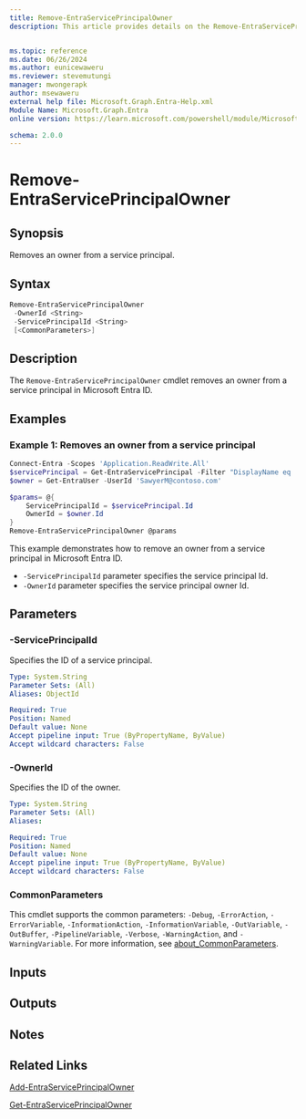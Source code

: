 ```yaml
---
title: Remove-EntraServicePrincipalOwner
description: This article provides details on the Remove-EntraServicePrincipalOwner command.


ms.topic: reference
ms.date: 06/26/2024
ms.author: eunicewaweru
ms.reviewer: stevemutungi
manager: mwongerapk
author: msewaweru
external help file: Microsoft.Graph.Entra-Help.xml
Module Name: Microsoft.Graph.Entra
online version: https://learn.microsoft.com/powershell/module/Microsoft.Graph.Entra/Remove-EntraServicePrincipalOwner

schema: 2.0.0
---
```


# Remove-EntraServicePrincipalOwner

## Synopsis

Removes an owner from a service principal.

## Syntax

```powershell
Remove-EntraServicePrincipalOwner
 -OwnerId <String>
 -ServicePrincipalId <String>
 [<CommonParameters>]
```

## Description

The `Remove-EntraServicePrincipalOwner` cmdlet removes an owner from a service principal in Microsoft Entra ID.

## Examples

### Example 1: Removes an owner from a service principal

```powershell
Connect-Entra -Scopes 'Application.ReadWrite.All'
$servicePrincipal = Get-EntraServicePrincipal -Filter "DisplayName eq '<ServicePrincipal-DisplayName>'"
$owner = Get-EntraUser -UserId 'SawyerM@contoso.com'

$params= @{
    ServicePrincipalId = $servicePrincipal.Id 
    OwnerId = $owner.Id
}
Remove-EntraServicePrincipalOwner @params
```

This example demonstrates how to remove an owner from a service principal in Microsoft Entra ID.

- `-ServicePrincipalId` parameter specifies the service principal Id.
- `-OwnerId` parameter specifies the service principal owner Id.

## Parameters

### -ServicePrincipalId

Specifies the ID of a service principal.

```yaml
Type: System.String
Parameter Sets: (All)
Aliases: ObjectId

Required: True
Position: Named
Default value: None
Accept pipeline input: True (ByPropertyName, ByValue)
Accept wildcard characters: False
```

### -OwnerId

Specifies the ID of the owner.

```yaml
Type: System.String
Parameter Sets: (All)
Aliases:

Required: True
Position: Named
Default value: None
Accept pipeline input: True (ByPropertyName, ByValue)
Accept wildcard characters: False
```

### CommonParameters

This cmdlet supports the common parameters: `-Debug`, `-ErrorAction`, `-ErrorVariable`, `-InformationAction`, `-InformationVariable`, `-OutVariable`, `-OutBuffer`, `-PipelineVariable`, `-Verbose`, `-WarningAction`, and `-WarningVariable`. For more information, see [about_CommonParameters](https://go.microsoft.com/fwlink/?LinkID=113216).

## Inputs

## Outputs

## Notes

## Related Links

[Add-EntraServicePrincipalOwner](Add-EntraServicePrincipalOwner.md)

[Get-EntraServicePrincipalOwner](Get-EntraServicePrincipalOwner.md)

